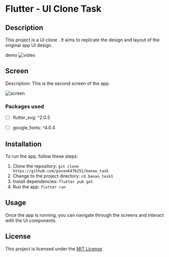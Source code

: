 # Flutter - UI Clone Task

## Description

This project is a UI clone . It aims to replicate the design and layout of the original app UI design.

demo
![video](https://drive.google.com/file/d/1ORJmeEEKDTVhN2eiuUaGZqgmmWGn2VvJ/view?usp=share_link)

## Screen

Description: This is the second screen of the app.

![screen](https://github.com/pavan6476252/banao_task/assets/63488643/2f41798c-be5c-44b5-8607-79dc4bc484fa)


### Packages used

- [ ]  flutter_svg: ^2.0.5
- [ ]  google_fonts: ^4.0.4


## Installation

To run the app, follow these steps:

1. Clone the repository: `git clone https://github.com/pavan6476252/banao_task`
2. Change to the project directory: `cd banao_task1`
3. Install dependencies: `flutter pub get`
4. Run the app: `flutter run`

## Usage

Once the app is running, you can navigate through the screens and interact with the UI components.

## License

This project is licensed under the [MIT License](LICENSE).
